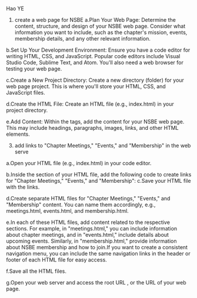 Hao YE 

1. create a web page for NSBE
a.Plan Your Web Page:
Determine the content, structure, and design of your NSBE web page. Consider what information you want to include, such as the chapter's mission, events, membership details, and any other relevant information.

b.Set Up Your Development Environment:
Ensure you have a code editor for writing HTML, CSS, and JavaScript. Popular code editors include Visual Studio Code, Sublime Text, and Atom. You'll also need a web browser for testing your web page.

c.Create a New Project Directory:
Create a new directory (folder) for your web page project. This is where you'll store your HTML, CSS, and JavaScript files.

d.Create the HTML File:
Create an HTML file (e.g., index.html) in your project directory. 

e.Add Content:
Within the <body> tags, add the content for your NSBE web page. This may include headings, paragraphs, images, links, and other HTML elements.

3. add links to "Chapter Meetings," "Events," and "Membership" in   the web serve

a.Open your HTML file (e.g., index.html) in your code editor.

b.Inside the <body> section of your HTML file, add the following code to create links for "Chapter Meetings," "Events," and "Membership":
c.Save your HTML file with the links.

d.Create separate HTML files for "Chapter Meetings," "Events," and "Membership" content. You can name them accordingly, e.g., meetings.html, events.html, and membership.html.

e.In each of these HTML files, add content related to the respective sections. For example, in "meetings.html," you can include information about chapter meetings, and in "events.html," include details about upcoming events. Similarly, in "membership.html," provide information about NSBE membership and how to join.If you want to create a consistent navigation menu, you can include the same navigation links in the header or footer of each HTML file for easy access.

f.Save all the HTML files.

g.Open your web server and access the root URL , or the URL of your web page.
